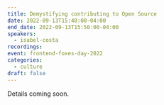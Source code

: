 ```yaml
---
title: Demystifying contributing to Open Source
date: 2022-09-13T15:40:00-04:00
end_date: 2022-09-13T15:50:00-04:00
speakers:
  - isabel-costa
recordings:
event: frontend-foxes-day-2022
categories:
  - culture
draft: false
---
```


Details coming soon.
